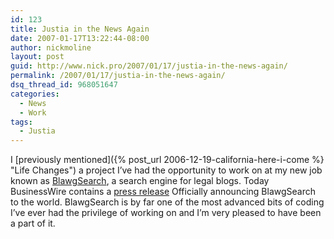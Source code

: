 ```yaml
---
id: 123
title: Justia in the News Again
date: 2007-01-17T13:22:44-08:00
author: nickmoline
layout: post
guid: http://www.nick.pro/2007/01/17/justia-in-the-news-again/
permalink: /2007/01/17/justia-in-the-news-again/
dsq_thread_id: 968051647
categories:
  - News
  - Work
tags:
  - Justia
---
```

I [previously mentioned]({% post_url 2006-12-19-california-here-i-come %} "Life Changes") a project I&#8217;ve had the opportunity to work on at my new job known as [BlawgSearch](http://www.blawgsearch.com/ "Justia's BlawgSearch.com"), a search engine for legal blogs. Today BusinessWire contains a [press release](https://www.businesswire.com/news/home/20070117005639/en/Justia-Releases-BlawgSearch.com-Legal-Blog-Legal-Podcast) Officially announcing BlawgSearch to the world. BlawgSearch is by far one of the most advanced bits of coding I&#8217;ve ever had the privilege of working on and I&#8217;m very pleased to have been a part of it.
